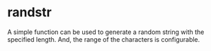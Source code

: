 randstr
=======

A simple function can be used to generate a random string with the specified length. And, the range of the characters is configurable.
